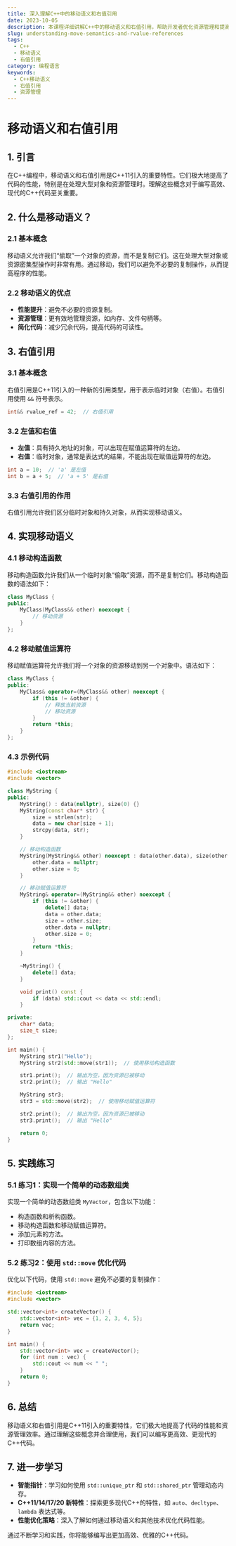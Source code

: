 ```yaml
---
title: 深入理解C++中的移动语义和右值引用
date: 2023-10-05
description: 本课程详细讲解C++中的移动语义和右值引用，帮助开发者优化资源管理和提高代码性能。
slug: understanding-move-semantics-and-rvalue-references
tags:
  - C++
  - 移动语义
  - 右值引用
category: 编程语言
keywords:
  - C++移动语义
  - 右值引用
  - 资源管理
---
```


# 移动语义和右值引用

## 1. 引言

在C++编程中，移动语义和右值引用是C++11引入的重要特性。它们极大地提高了代码的性能，特别是在处理大型对象和资源管理时。理解这些概念对于编写高效、现代的C++代码至关重要。

## 2. 什么是移动语义？

### 2.1 基本概念

移动语义允许我们“偷取”一个对象的资源，而不是复制它们。这在处理大型对象或资源密集型操作时非常有用。通过移动，我们可以避免不必要的复制操作，从而提高程序的性能。

### 2.2 移动语义的优点

- **性能提升**：避免不必要的资源复制。
- **资源管理**：更有效地管理资源，如内存、文件句柄等。
- **简化代码**：减少冗余代码，提高代码的可读性。

## 3. 右值引用

### 3.1 基本概念

右值引用是C++11引入的一种新的引用类型，用于表示临时对象（右值）。右值引用使用 `&&` 符号表示。

```cpp
int&& rvalue_ref = 42;  // 右值引用
```

### 3.2 左值和右值

- **左值**：具有持久地址的对象，可以出现在赋值运算符的左边。
- **右值**：临时对象，通常是表达式的结果，不能出现在赋值运算符的左边。

```cpp
int a = 10;  // 'a' 是左值
int b = a + 5;  // 'a + 5' 是右值
```

### 3.3 右值引用的作用

右值引用允许我们区分临时对象和持久对象，从而实现移动语义。

## 4. 实现移动语义

### 4.1 移动构造函数

移动构造函数允许我们从一个临时对象“偷取”资源，而不是复制它们。移动构造函数的语法如下：

```cpp
class MyClass {
public:
    MyClass(MyClass&& other) noexcept {
        // 移动资源
    }
};
```

### 4.2 移动赋值运算符

移动赋值运算符允许我们将一个对象的资源移动到另一个对象中。语法如下：

```cpp
class MyClass {
public:
    MyClass& operator=(MyClass&& other) noexcept {
        if (this != &other) {
            // 释放当前资源
            // 移动资源
        }
        return *this;
    }
};
```

### 4.3 示例代码

```cpp
#include <iostream>
#include <vector>

class MyString {
public:
    MyString() : data(nullptr), size(0) {}
    MyString(const char* str) {
        size = strlen(str);
        data = new char[size + 1];
        strcpy(data, str);
    }

    // 移动构造函数
    MyString(MyString&& other) noexcept : data(other.data), size(other.size) {
        other.data = nullptr;
        other.size = 0;
    }

    // 移动赋值运算符
    MyString& operator=(MyString&& other) noexcept {
        if (this != &other) {
            delete[] data;
            data = other.data;
            size = other.size;
            other.data = nullptr;
            other.size = 0;
        }
        return *this;
    }

    ~MyString() {
        delete[] data;
    }

    void print() const {
        if (data) std::cout << data << std::endl;
    }

private:
    char* data;
    size_t size;
};

int main() {
    MyString str1("Hello");
    MyString str2(std::move(str1));  // 使用移动构造函数

    str1.print();  // 输出为空，因为资源已被移动
    str2.print();  // 输出 "Hello"

    MyString str3;
    str3 = std::move(str2);  // 使用移动赋值运算符

    str2.print();  // 输出为空，因为资源已被移动
    str3.print();  // 输出 "Hello"

    return 0;
}
```

## 5. 实践练习

### 5.1 练习1：实现一个简单的动态数组类

实现一个简单的动态数组类 `MyVector`，包含以下功能：

- 构造函数和析构函数。
- 移动构造函数和移动赋值运算符。
- 添加元素的方法。
- 打印数组内容的方法。

### 5.2 练习2：使用 `std::move` 优化代码

优化以下代码，使用 `std::move` 避免不必要的复制操作：

```cpp
#include <iostream>
#include <vector>

std::vector<int> createVector() {
    std::vector<int> vec = {1, 2, 3, 4, 5};
    return vec;
}

int main() {
    std::vector<int> vec = createVector();
    for (int num : vec) {
        std::cout << num << " ";
    }
    return 0;
}
```

## 6. 总结

移动语义和右值引用是C++11引入的重要特性，它们极大地提高了代码的性能和资源管理效率。通过理解这些概念并合理使用，我们可以编写更高效、更现代的C++代码。

## 7. 进一步学习

- **智能指针**：学习如何使用 `std::unique_ptr` 和 `std::shared_ptr` 管理动态内存。
- **C++11/14/17/20 新特性**：探索更多现代C++的特性，如 `auto`、`decltype`、`lambda` 表达式等。
- **性能优化策略**：深入了解如何通过移动语义和其他技术优化代码性能。

通过不断学习和实践，你将能够编写出更加高效、优雅的C++代码。